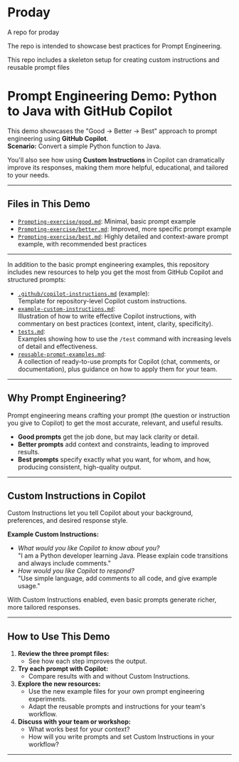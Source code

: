 # Proday
A repo for proday

The repo is intended to showcase best practices for Prompt Engineering.

This repo includes a skeleton setup for creating custom instructions and reusable prompt files

# Prompt Engineering Demo: Python to Java with GitHub Copilot

This demo showcases the "Good → Better → Best" approach to prompt engineering using **GitHub Copilot**.  
**Scenario:** Convert a simple Python function to Java.

You'll also see how using **Custom Instructions** in Copilot can dramatically improve its responses, making them more helpful, educational, and tailored to your needs.

---

## Files in This Demo

- [`Prompting-exercise/good.md`](Prompting-exercise/good.md): Minimal, basic prompt example
- [`Prompting-exercise/better.md`](Prompting-exercise/better.md): Improved, more specific prompt example
- [`Prompting-exercise/best.md`](Prompting-exercise/best.md): Highly detailed and context-aware prompt example, with recommended best practices

---


In addition to the basic prompt engineering examples, this repository includes new resources to help you get the most from GitHub Copilot and structured prompts:

- [`.github/copilot-instructions.md`](.github/copilot-instructions.md) (example):  
  Template for repository-level Copilot custom instructions.
- [`example-custom-instructions.md`](example-custom-instructions.md):  
  Illustration of how to write effective Copilot instructions, with commentary on best practices (context, intent, clarity, specificity).
- [`tests.md`](tests.md):  
  Examples showing how to use the `/test` command with increasing levels of detail and effectiveness.
- [`reusable-prompt-examples.md`](reusable-prompt-examples.md):  
  A collection of ready-to-use prompts for Copilot (chat, comments, or documentation), plus guidance on how to apply them for your team.

---

## Why Prompt Engineering?

Prompt engineering means crafting your prompt (the question or instruction you give to Copilot) to get the most accurate, relevant, and useful results.

- **Good prompts** get the job done, but may lack clarity or detail.
- **Better prompts** add context and constraints, leading to improved results.
- **Best prompts** specify exactly what you want, for whom, and how, producing consistent, high-quality output.

---

## Custom Instructions in Copilot

Custom Instructions let you tell Copilot about your background, preferences, and desired response style.

**Example Custom Instructions:**
- _What would you like Copilot to know about you?_  
  "I am a Python developer learning Java. Please explain code transitions and always include comments."
- _How would you like Copilot to respond?_  
  "Use simple language, add comments to all code, and give example usage."

With Custom Instructions enabled, even basic prompts generate richer, more tailored responses.

---

## How to Use This Demo

1. **Review the three prompt files:**  
   - See how each step improves the output.
2. **Try each prompt with Copilot:**  
   - Compare results with and without Custom Instructions.
3. **Explore the new resources:**  
   - Use the new example files for your own prompt engineering experiments.
   - Adapt the reusable prompts and instructions for your team's workflow.
4. **Discuss with your team or workshop:**  
   - What works best for your context?
   - How will you write prompts and set Custom Instructions in your workflow?

---
